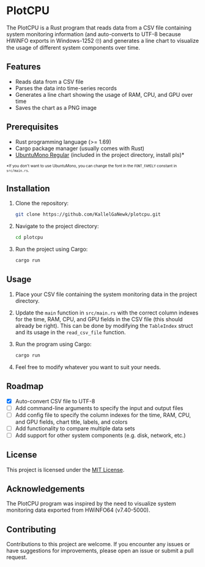 # PlotCPU

The PlotCPU is a Rust program that reads data from a CSV file containing system monitoring information (and auto-converts to UTF-8 because HWiNFO exports in Windows-1252 🙄) and generates a line chart to visualize the usage of different system components over time.

## Features

- Reads data from a CSV file
- Parses the data into time-series records
- Generates a line chart showing the usage of RAM, CPU, and GPU over time
- Saves the chart as a PNG image

## Prerequisites

- Rust programming language (>= 1.69)
- Cargo package manager (usually comes with Rust)
- [UbuntuMono Regular](https://design.ubuntu.com/font) (included in the project directory, install pls)*

<font size="1">*If you don't want to use UbuntuMono, you can change the font in the `FONT_FAMILY` constant in `src/main.rs`.</font>

## Installation

1. Clone the repository:

   ```bash
   git clone https://github.com/KallelGaNewk/plotcpu.git
   ```

2. Navigate to the project directory:

   ```bash
   cd plotcpu
   ```

3. Run the project using Cargo:

   ```bash
   cargo run
   ```

## Usage

1. Place your CSV file containing the system monitoring data in the project directory.

2. Update the `main` function in `src/main.rs` with the correct column indexes for the time, RAM, CPU, and GPU fields in the CSV file (this should already be right). This can be done by modifying the `TableIndex` struct and its usage in the `read_csv_file` function.

3. Run the program using Cargo:

    ```bash
    cargo run
    ```

4. Feel free to modify whatever you want to suit your needs.

## Roadmap

- [x] Auto-convert CSV file to UTF-8
- [ ] Add command-line arguments to specify the input and output files
- [ ] Add config file to specify the column indexes for the time, RAM, CPU, and GPU fields, chart title, labels, and colors
- [ ] Add functionality to compare multiple data sets
- [ ] Add support for other system components (e.g. disk, network, etc.)

## License

This project is licensed under the [MIT License](LICENSE).

## Acknowledgements

The PlotCPU program was inspired by the need to visualize system monitoring data exported from HWiNFO64 (v7.40-5000).

## Contributing

Contributions to this project are welcome. If you encounter any issues or have suggestions for improvements, please open an issue or submit a pull request.
